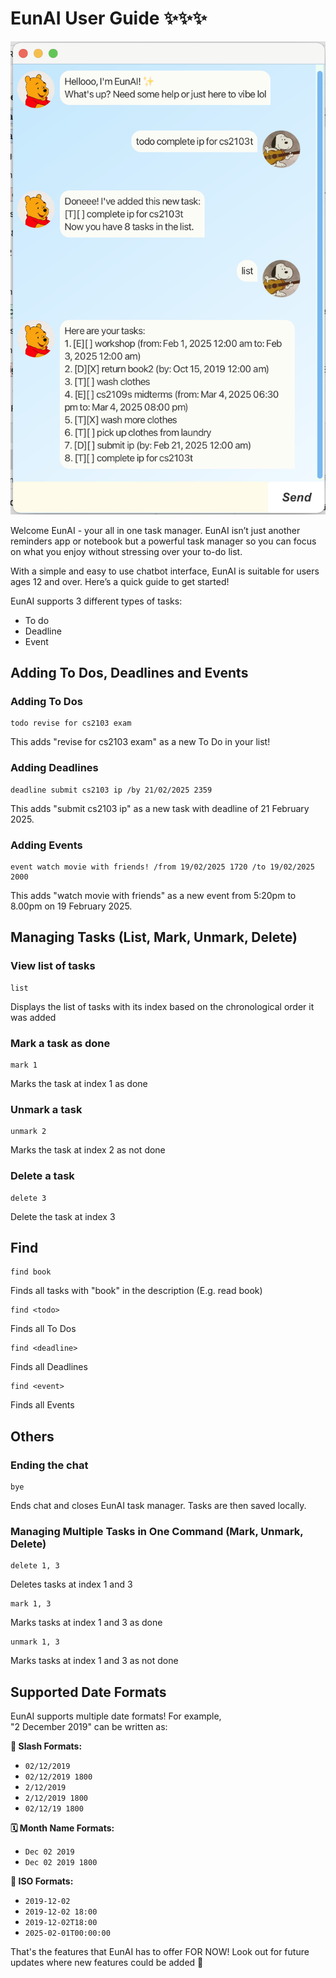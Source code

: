 # EunAI User Guide ✨✨✨
![Screenshot of the UI](Ui.png)

Welcome EunAI - your all in one task manager. EunAI isn’t just another reminders app or notebook but a powerful task manager so you can focus on what you enjoy without stressing over your to-do list. 

With a simple and easy to use chatbot interface, EunAI is suitable for users ages 12 and over. Here’s a quick guide to get started!

EunAI supports 3 different types of tasks: 
- To do
- Deadline
- Event

## Adding To Dos, Deadlines and Events

### Adding To Dos
```
todo revise for cs2103 exam
```
This adds "revise for cs2103 exam" as a new To Do in your list!

### Adding Deadlines
```
deadline submit cs2103 ip /by 21/02/2025 2359
```
This adds "submit cs2103 ip" as a new task with deadline of 21 February 2025.

### Adding Events
```
event watch movie with friends! /from 19/02/2025 1720 /to 19/02/2025 2000
```
This adds "watch movie with friends" as a new event from 5:20pm to 8.00pm on 19 February 2025.

## Managing Tasks (List, Mark, Unmark, Delete)

### View list of tasks
```
list
```
Displays the list of tasks with its index based on the chronological order it was added

### Mark a task as done
```
mark 1
```
Marks the task at index 1 as done

### Unmark a task
```
unmark 2
```
Marks the task at index 2 as not done 

### Delete a task
```
delete 3
```
Delete the task at index 3

## Find
```
find book
```
Finds all tasks with "book" in the description (E.g. read book)
```
find <todo>
```
Finds all To Dos
```
find <deadline>
```
Finds all Deadlines
```
find <event>
```
Finds all Events

## Others
### Ending the chat
```
bye
```
Ends chat and closes EunAI task manager. Tasks are then saved locally.

### Managing Multiple Tasks in One Command (Mark, Unmark, Delete)
```
delete 1, 3
```
Deletes tasks at index 1 and 3
```
mark 1, 3
```
Marks tasks at index 1 and 3 as done
```
unmark 1, 3
```
Marks tasks at index 1 and 3 as not done

## Supported Date Formats
EunAI supports multiple date formats! For example,  
"2 December 2019" can be written as:  

**📅 Slash Formats:**  
- `02/12/2019`  
- `02/12/2019 1800`  
- `2/12/2019`  
- `2/12/2019 1800`  
- `02/12/19 1800`  

**🗓️ Month Name Formats:**  
- `Dec 02 2019`  
- `Dec 02 2019 1800`  

**📆 ISO Formats:**  
- `2019-12-02`  
- `2019-12-02 18:00`  
- `2019-12-02T18:00`  
- `2025-02-01T00:00:00`


That's the features that EunAI has to offer FOR NOW! Look out for future updates where new features could be added 👀
